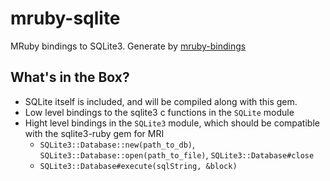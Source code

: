 mruby-sqlite
============

MRuby bindings to SQLite3. Generate by [mruby-bindings](http://github.com/jbreeden/mruby-bindings)

What's in the Box?
------------------

- SQLite itself is included, and will be compiled along with this gem.
- Low level bindings to the sqlite3 c functions in the `SQLite` module
- Hight level bindings in the `SQLite3` module, which should be compatible with the sqlite3-ruby gem for MRI
  + `SQLite3::Database::new(path_to_db)`, `SQLite3::Database::open(path_to_file)`, `SQLite3::Database#close`
  + `SQLite3::Database#execute(sqlString, &block)`
